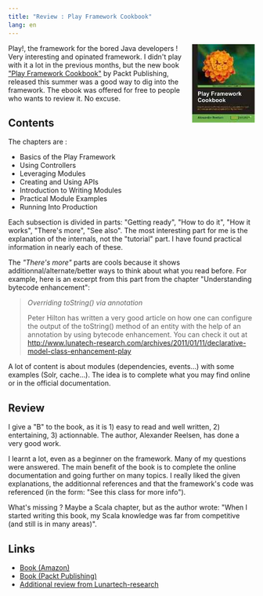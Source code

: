 ```yaml
---
title: "Review : Play Framework Cookbook"
lang: en
---
```


<img src="/assets/images/posts/play_framework_cookbook.jpg" style="float:right"/>

Play!, the framework for the bored Java developers ! Very interesting and opinated framework.
I didn't play with it a lot in the previous months, but the new book ["Play Framework Cookbook"](http://www.packtpub.com/play-framework-cookbook/book) by Packt Publishing,
released this summer was a good way to dig into the framework.
The ebook was offered for free to people who wants to review it. No excuse.

## Contents

The chapters are :

- Basics of the Play Framework
- Using Controllers
- Leveraging Modules
- Creating and Using APIs
- Introduction to Writing Modules
- Practical Module Examples
- Running Into Production

Each subsection is divided in parts: "Getting ready", "How to do it", "How it works", "There's more", "See also".
The most interesting part for me is the explanation of the internals, not the "tutorial" part.
I have found practical information in nearly each of these.

The _"There's more"_ parts are cools because it shows additionnal/alternate/better ways to think about what you read before.
For example, here is an excerpt from this part from the chapter "Understanding bytecode enhancement":

> _Overriding toString() via annotation_
>
> Peter Hilton has written a very good article on how one can configure the output of the toString() method of an entity with the help of an annotation by using bytecode enhancement. You can check it out at http://www.lunatech-research.com/archives/2011/01/11/declarative-model-class-enhancement-play

A lot of content is about modules (dependencies, events...) with some examples (Solr, cache...).
The idea is to complete what you may find online or in the official documentation.

## Review

I give a "B" to the book, as it is 1) easy to read and well written, 2) entertaining, 3) actionnable.
The author, Alexander Reelsen, has done a very good work.

I learnt a lot, even as a beginner on the framework. Many of my questions were answered.
The main benefit of the book is to complete the online documentation and going further on many topics.
I really liked the given explanations, the additionnal references and that the framework's code was referenced (in the form: "See this class for more info").

What's missing ? Maybe a Scala chapter, but as the author wrote:
"When I started writing this book, my Scala knowledge was far from competitive (and still is in many areas)".

## Links

- [Book (Amazon)](http://www.amazon.fr/gp/product/1849515522?ie=UTF8&tag=tosqu-21)
- [Book (Packt Publishing)](http://www.packtpub.com/play-framework-cookbook/book)
- [Additional review from Lunartech-research](http://www.lunatech-research.com/archives/2011/09/19/playframework-cookbook-review)
